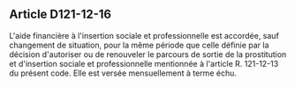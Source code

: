 ## Article D121-12-16

L'aide financière à l'insertion sociale et professionnelle est accordée, sauf changement de situation, pour
la même période que celle définie par la décision d'autoriser ou de renouveler le parcours de sortie de la
prostitution et d'insertion sociale et professionnelle mentionnée à l'article R. 121-12-13 du présent code. Elle
est versée mensuellement à terme échu.


